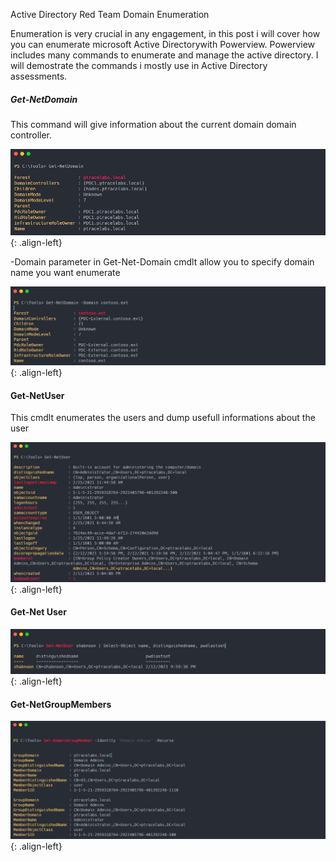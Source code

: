 Active Directory Red Team Domain Enumeration

Enumeration is very crucial in any engagement, in this post i will cover how you can enumerate microsoft Active Directorywith Powerview. Powerview includes many commands to enumerate and manage the active directory. I will demostrate the commands i mostly use in Active Directory assessments.

##### Get-NetDomain 

This command will give information about the current domain domain controller.

![source-01](/img/enu1.PNG){: .align-left}

-Domain parameter in Get-Net-Domain cmdlt allow you to specify domain name you want enumerate

![source-01](/img/enu2.PNG){: .align-left}

#### Get-NetUser

This cmdlt enumerates the users and dump usefull informations about the user

![source-01](/img/enu3.PNG){: .align-left}


#### Get-Net User

![source-01](/img/enu4.PNG){: .align-left}

#### Get-NetGroupMembers

![source-01](/img/enu5.PNG){: .align-left}
